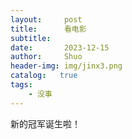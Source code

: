 ```yaml
---
layout:     post
title:      看电影
subtitle:   
date:       2023-12-15
author:     Shuo
header-img: img/jinx3.png
catalog:   true
tags:
    - 没事
---
```


新的冠军诞生啦！
